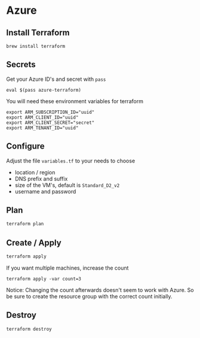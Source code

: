 # Azure

## Install Terraform

```
brew install terraform
```

## Secrets

Get your Azure ID's and secret with `pass`

```
eval $(pass azure-terraform)
```

You will need these environment variables for terraform

```
export ARM_SUBSCRIPTION_ID="uuid"
export ARM_CLIENT_ID="uuid"
export ARM_CLIENT_SECRET="secret"
export ARM_TENANT_ID="uuid"
```

## Configure

Adjust the file `variables.tf` to your needs to choose

- location / region
- DNS prefix and suffix
- size of the VM's, default is `Standard_D2_v2`
- username and password

## Plan

```bash
terraform plan
```

## Create / Apply

```bash
terraform apply
```

If you want multiple machines, increase the count

```
terraform apply -var count=3
```

Notice: Changing the count afterwards doesn't seem to work with Azure. So be sure to create the resource group with the correct count initially.

## Destroy

```bash
terraform destroy
```
